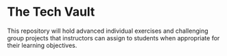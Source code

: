# The Tech Vault

This repository will hold advanced individual exercises and challenging group projects that instructors can assign to students when appropriate for their learning objectives.
